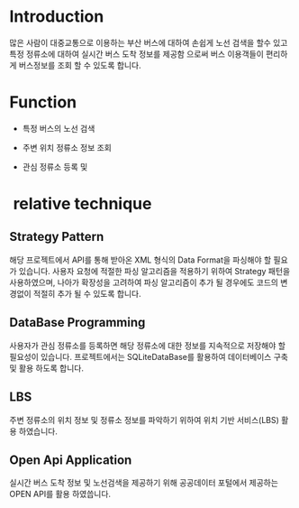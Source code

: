 #  Introduction
많은 사람이 대중교통으로 이용하는 부산 버스에 대하여 손쉽게 노선 검색을 할수 있고
특정 정류소에 대하여 실시간 버스 도착 정보를 제공함 으로써 버스 이용객들이 편리하게 버스정보를 조회 할 수 있도록 합니다.




#  Function

* 특정 버스의 노선 검색

* 주변 위치 정류소 정보 조회

* 관심 정류소 등록 및 

#  relative technique

## Strategy Pattern
 
해당 프로젝트에서 API를 통해 받아온 XML 형식의 Data Format을 파싱해야 할 필요가 있습니다.
사용자 요청에 적절한 파싱 알고리즘을 적용하기 위하여 Strategy 패턴을 사용하였으며, 나아가
확장성을 고려하여 파싱 알고리즘이 추가 될 경우에도 코드의 변경없이 적절히 추가 될 수 있도록 합니다.

## DataBase Programming

사용자가 관심 정류소를 등록하면 해당 정류소에 대한 정보를 지속적으로 저장해야 할 필요성이 있습니다.
프로젝트에서는 SQLiteDataBase를 활용하여 데이터베이스 구축 및 활용 하도록 합니다.

## LBS

주변 정류소의 위치 정보 및 정류소 정보를 파악하기 위하여 위치 기반 서비스(LBS) 활용 하였습니다.

## Open Api Application

실시간 버스 도착 정보 및 노선검색을 제공하기 위해 공공데이터 포털에서 제공하는 OPEN API를 활용 하였씁니다.







